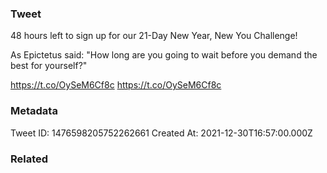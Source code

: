 ### Tweet
48 hours left to sign up for our 21-Day New Year, New You Challenge!

As Epictetus said: "How long are you going to wait before you demand the best for yourself?"  

https://t.co/OySeM6Cf8c
https://t.co/OySeM6Cf8c

### Metadata
Tweet ID: 1476598205752262661
Created At: 2021-12-30T16:57:00.000Z

### Related

